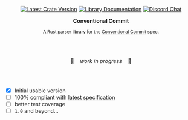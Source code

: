 <div align="center">

[![Latest Crate Version](https://img.shields.io/crates/v/conventional-commit.svg?logo=rust&label=version&logoColor=white&colorB=brightgreen)](https://crates.io/crates/conventional-commit "The latest released version on crates.io.")
[![Library Documentation](https://docs.rs/conventional-commit/badge.svg)](https://docs.rs/conventional-commit "The online documentation at docs.rs.")
[![Discord Chat](https://img.shields.io/discord/477552212156088320.svg?logo=discord&label=discord%20chat&logoColor=white)](https://discord.gg/Kc4qZWE "Ask a question or just enjoy your stay!")

**Conventional Commit**

<sup>A Rust parser library for the [Conventional Commit] spec.</sup>

<br /><br />

🚧&nbsp;&nbsp;&nbsp;&nbsp;_work in progress_&nbsp;&nbsp;&nbsp;&nbsp;🚧

<br /><br />

</div>

- [x] Initial usable version
- [ ] 100% compliant with [latest specification]
- [ ] better test coverage
- [ ] `1.0` and beyond…

[conventional commit]: https://www.conventionalcommits.org
[latest specification]: https://www.conventionalcommits.org/en/v1.0.0-beta.4/#specification
